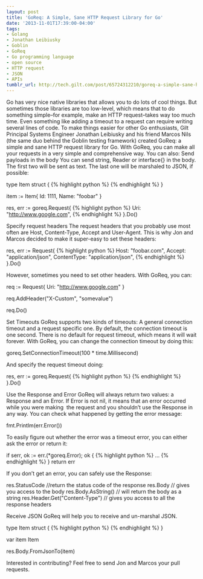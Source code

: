 ```yaml
---
layout: post
title: 'GoReq: A Simple, Sane HTTP Request Library for Go'
date: '2013-11-01T17:39:00-04:00'
tags:
- Golang
- Jonathan Leibiusky
- Goblin
- GoReq
- Go programming language
- open source
- HTTP request
- JSON
- APIs
tumblr_url: http://tech.gilt.com/post/65724312210/goreq-a-simple-sane-http-request-library-for-go
---
```



Go has very nice native libraries that allows you to do lots of cool things. But sometimes those libraries are too low-level, which means that to do something simple–for example, make an HTTP request–takes way too much time. Even something like adding a timeout to a request can require writing several lines of code.
To make things easier for other Go enthusiasts, Gilt Principal Systems Engineer Jonathan Leibiusky and his friend Marcos Nils (the same duo behind the Goblin testing framework) created GoReq: a simple and sane HTTP request library for Go. With GoReq, you can make all your requests in a very simple and comprehensive way. You can also:
Send payloads in the body
You can send string, Reader or interface{} in the body. The first two will be sent as text. The last one will be marshaled to JSON, if possible:

type Item struct {
{% highlight python %}
{% endhighlight %}
}

item := Item{ Id: 1111, Name: "foobar" }

res, err := goreq.Request{ 
{% highlight python %}
Uri: "http://www.google.com", 
{% endhighlight %}
}.Do()


Specify request headers
The request headers that you probably use most often are Host, Content-Type, Accept and User-Agent. This is why Jon and Marcos decided to make it super-easy to set these headers:

res, err := Request{
{% highlight python %}
Host: "foobar.com",
Accept: "application/json",
ContentType: "application/json",
{% endhighlight %}
}.Do()


However, sometimes you need to set other headers. With GoReq, you can:

req := Request{ Uri: "http://www.google.com" }

req.AddHeader("X-Custom", "somevalue")

req.Do()


Set Timeouts
GoReq supports two kinds of timeouts: A general connection timeout and a request specific one. By default, the connection timeout is one second. There is no default for request timeout, which means it will wait forever.
With GoReq, you can change the connection timeout by doing this:

goreq.SetConnectionTimeout(100 * time.Millisecond)


And specify the request timeout doing:

res, err := goreq.Request{ 
{% highlight python %}
{% endhighlight %}
}.Do()


Use the Response and Error
GoReq will always return two values: a Response and an Error. If Error is not nil, it means that an error occurred while you were making  the request and you shouldn’t use the Response in any way. You can check what happened by getting the error message:

fmt.Printlm(err.Error())


To easily figure out whether the error was a timeout error, you can either ask the error or return it:

if serr, ok := err.(*goreq.Error); ok {
{% highlight python %}
    ...
{% endhighlight %}
}
return err


If you don’t get an error, you can safely use the Response:

res.StatusCode //return the status code of the response
res.Body // gives you access to the body
res.Body.AsString() // will return the body as a string
res.Header.Get("Content-Type") // gives you access to all the response headers


Receive JSON
GoReq will help you to receive and un-marshal JSON.

type Item struct {
{% highlight python %}
{% endhighlight %}
}

var item Item

res.Body.FromJsonTo(item)


Interested in contributing? Feel free to send Jon and Marcos your pull requests.
